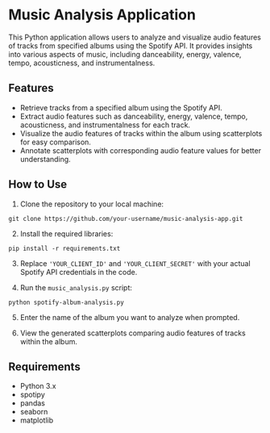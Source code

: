 # Music Analysis Application

This Python application allows users to analyze and visualize audio features of tracks from specified albums using the Spotify API. It provides insights into various aspects of music, including danceability, energy, valence, tempo, acousticness, and instrumentalness.

## Features

- Retrieve tracks from a specified album using the Spotify API.
- Extract audio features such as danceability, energy, valence, tempo, acousticness, and instrumentalness for each track.
- Visualize the audio features of tracks within the album using scatterplots for easy comparison.
- Annotate scatterplots with corresponding audio feature values for better understanding.

## How to Use

1. Clone the repository to your local machine:

```
git clone https://github.com/your-username/music-analysis-app.git
```

2. Install the required libraries:

```
pip install -r requirements.txt
```

3. Replace `'YOUR_CLIENT_ID'` and `'YOUR_CLIENT_SECRET'` with your actual Spotify API credentials in the code.

4. Run the `music_analysis.py` script:

```
python spotify-album-analysis.py
```

5. Enter the name of the album you want to analyze when prompted.

6. View the generated scatterplots comparing audio features of tracks within the album.

## Requirements

- Python 3.x
- spotipy
- pandas
- seaborn
- matplotlib

